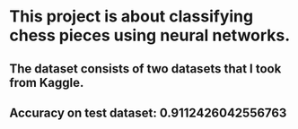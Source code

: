 # This project is about classifying chess pieces using neural networks.
## The dataset consists of two datasets that I took from Kaggle.
## Accuracy on test dataset: 0.9112426042556763
